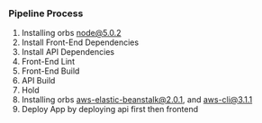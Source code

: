 ### Pipeline Process
  1. Installing orbs node@5.0.2
  2. Install Front-End Dependencies
  3. Install API Dependencies
  4. Front-End Lint
  5. Front-End Build
  6. API Build
  7. Hold
  8. Installing orbs aws-elastic-beanstalk@2.0.1, and aws-cli@3.1.1
  9. Deploy App by deploying api first then frontend
